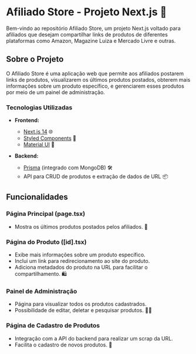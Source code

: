 # Afiliado Store - Projeto Next.js 🚀

Bem-vindo ao repositório Afiliado Store, um projeto Next.js voltado para afiliados que desejam compartilhar links de produtos de diferentes plataformas como Amazon, Magazine Luiza e Mercado Livre e outras.

## Sobre o Projeto

O Afiliado Store é uma aplicação web que permite aos afiliados postarem links de produtos, visualizarem os últimos produtos postados, obterem mais informações sobre um produto específico, e gerenciarem esses produtos por meio de um painel de administração.

### Tecnologias Utilizadas

- **Frontend:**
  - [Next.js 14](https://nextjs.org/) 🌐
  - [Styled Components](https://styled-components.com/) 💅
  - [Material UI](https://mui.com/) 🎨

- **Backend:**
  - [Prisma](https://www.prisma.io/) (integrado com MongoDB) 🛠️
  - API para CRUD de produtos e extração de dados de URL 📦

## Funcionalidades

### Página Principal (page.tsx)

- Mostra os últimos produtos postados pelos afiliados. 📰

### Página do Produto \([id].tsx\)

- Exibe mais informações sobre um produto específico.
- Inclui um link para redirecionamento ao site do produto.
- Adiciona metadados do produto na URL para facilitar o compartilhamento. 🛍️

### Painel de Administração

- Página para visualizar todos os produtos cadastrados.
- Possibilidade de editar, deletar e pesquisar produtos. 🧑‍💼

### Página de Cadastro de Produtos

- Integração com a API do backend para realizar um scrap da URL.
- Facilita o cadastro de novos produtos. 📝